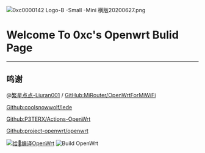 ![0xc0000142 Logo-B -Small -Mini 横版20200627.png](https://i.loli.net/2020/08/31/RQhFqSjV1tWTcue.png) 

# Welcome To 0xc's Openwrt Bulid Page

---------
## 鸣谢
@[繁星点点-Liuran001](https://qqcn.xyz) / [GitHub:MiRouter/OpenWrtForMiWiFi](https://github.com/MiRouter/OpenWrtForMiWiFi)

[Github:coolsnowwolf/lede](https://github.com/coolsnowwolf/lede)

[Github:P3TERX/Actions-OpenWrt](https://github.com/P3TERX/Actions-OpenWrt)

[Github:project-openwrt/openwrt](https://github.com/project-openwrt/openwrt)

[1]: https://github.com/0xc0000142/OpenWrtForMiWiFi/actions
[2]: https://github.com/0xc0000142/OpenWrtForMiWiFi/workflows/Build%20OpenWrt/badge.svg?branch=main



[![给👴编译OpenWrt][2]](https://github.com/0xc0000142/OpenWrtForMiWiFi/actions)
![Build OpenWrt](https://github.com/0xc0000142/OpenWrtForMiWiFi/workflows/Build%20OpenWrt/badge.svg?branch=main&event=check_run)

